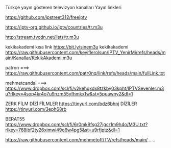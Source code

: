 Türkçe yayın gösteren televizyon kanalları  Yayın linkleri

https://github.com/ipstreet312/freeiptv

https://iptv-org.github.io/iptv/countries/tr.m3u

http://stream.tvcdn.net/lists/tr.m3u

kekikakademi kısa link https://bit.ly/sinem3u
kekikakademi https://raw.githubusercontent.com/keyiflerolsun/IPTV_YenirMi/refs/heads/main/Kanallar/KekikAkademi.m3u

patron ===> https://raw.githubusercontent.com/patr0nq/link/refs/heads/main/fullLink.txt

mehmetcandal ===> https://www.dropbox.com/scl/fi/v2kehgxdx8tzkby03kpht/IPTVSevenler.m3u?rlkey=4sop4kr4o7u9nzm55yfhmkx1w&st=5puawny2&dl=1

ZERK  FİLM DİZİ
FİLMLER
https://tinyurl.com/bdz6bhnj
DİZİLER
https://tinyurl.com/3eph68rb

BERAT55
https://www.dropbox.com/scl/fi/6r0mk9fsg27jgcr1m9h4o/M3U.txt?rlkey=768ibf2ty26ximwi49o6w4pg5&st=u9rfjptz&dl=1

https://raw.githubusercontent.com/mehmetoff/TV/refs/heads/main/......






